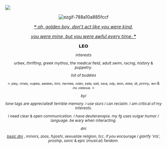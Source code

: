 ![](https://komarev.com/ghpvc/?username=leomanfred)


<sup><p align="center">![ezgif-788a10a885fccf](https://github.com/user-attachments/assets/c5609d67-e3e8-4db1-bb4d-c3583493e914)


<p align="center"><a href="https://open.spotify.com/track/0UOG0zUn7t8m8QcxfzR7AH?si=f28406ae96404201)"> ❝ 𝘰𝘩, 𝘨𝘰𝘭𝘥𝘦𝘯 𝘣𝘰𝘺, 𝘥𝘰𝘯'𝘵 𝘢𝘤𝘵 𝘭𝘪𝘬𝘦 𝘺𝘰𝘶 𝘸𝘦𝘳𝘦 𝘬𝘪𝘯𝘥,</a>
<p align="center"><a href="https://open.spotify.com/track/0UOG0zUn7t8m8QcxfzR7AH?si=f28406ae96404201)"> 𝘺𝘰𝘶 𝘸𝘦𝘳𝘦 𝘮𝘪𝘯𝘦, 𝘣𝘶𝘵 𝘺𝘰𝘶 𝘸𝘦𝘳𝘦 𝘢𝘸𝘧𝘶𝘭 𝘦𝘷𝘦𝘳𝘺 𝘵𝘪𝘮𝘦. ❞</a>
  <sup><p align="center">𝗟𝗘𝗢</p><sup>
<p align="center">𝘪𝘯𝘵𝘦𝘳𝘦𝘴𝘵𝘴</p>
<p align="center">𝘶𝘳𝘣𝘦𝘹, 𝘵𝘩𝘳𝘪𝘧𝘵𝘪𝘯𝘨, 𝘨𝘳𝘦𝘦𝘬 𝘮𝘺𝘵𝘩𝘰𝘴, 𝘵𝘩𝘦 𝘮𝘦𝘥𝘪𝘤𝘢𝘭 𝘧𝘪𝘦𝘭𝘥, 𝘢𝘥𝘶𝘭𝘵 𝘴𝘸𝘪𝘮, 𝘳𝘢𝘤𝘪𝘯𝘨, 𝘩𝘪𝘴𝘵𝘰𝘳𝘺 & 𝘱𝘶𝘱𝘱𝘦𝘵𝘳𝘺.</p>
<p align="center">𝘭𝘪𝘴𝘵 𝘰𝘧 𝘣𝘶𝘥𝘥𝘪𝘦𝘴</p><p align="center">⟢ 𝘫𝘰𝘦𝘺, 𝘯𝘪𝘯𝘦𝘴, 𝘷𝘶𝘭𝘱𝘦𝘴, 𝘸𝘦𝘴𝘬𝘦𝘳, 𝘵𝘰𝘮, 𝘩𝘦𝘳𝘮𝘦𝘴,
𝘳𝘰𝘭𝘢𝘯, 𝘬𝘢𝘵𝘦, 𝘬𝘢𝘵𝘵, 𝘬𝘢𝘳𝘢, 𝘰𝘥𝘺, 𝘭𝘦𝘰𝘯, 𝘦𝘭𝘪𝘴𝘦, 𝘥𝘵, 𝘫𝘰𝘩𝘯𝘯𝘺, 𝘭𝘦𝘷𝘪 & 𝘮𝘹 𝘳𝘰𝘣𝘭𝘰𝘹𝘪𝘢. ⟢</p>
<p align="center">𝘣𝘺𝘪</p> <p align="center">𝘵𝘰𝘯𝘦 𝘵𝘢𝘨𝘴 𝘢𝘳𝘦 𝘢𝘱𝘱𝘳𝘦𝘤𝘪𝘢𝘵𝘦𝘥! 𝘵𝘦𝘳𝘳𝘪𝘣𝘭𝘦 𝘮𝘦𝘮𝘰𝘳𝘺. 𝘪 𝘶𝘴𝘦 𝘴𝘭𝘶𝘳𝘴 𝘪 𝘤𝘢𝘯 𝘳𝘦𝘤𝘭𝘢𝘪𝘮. 𝘪 𝘢𝘮 𝘤𝘳𝘪𝘵𝘪𝘤𝘢𝘭 𝘰𝘧 𝘮𝘺 𝘪𝘯𝘵𝘦𝘳𝘦𝘴𝘵𝘴.</p> 
<p align="center">𝘪 𝘯𝘦𝘦𝘥 𝘤𝘭𝘦𝘢𝘳 & 𝘰𝘱𝘦𝘯 𝘤𝘰𝘮𝘮𝘶𝘯𝘪𝘤𝘢𝘵𝘪𝘰𝘯. 𝘪 𝘩𝘢𝘷𝘦 𝘥𝘦𝘶𝘵𝘦𝘳𝘢𝘯𝘰𝘱𝘪𝘢. 𝘮𝘺 𝘧𝘨 𝘶𝘴𝘦𝘴 𝘷𝘶𝘭𝘨𝘢𝘳 𝘩𝘶𝘮𝘰𝘳 / 𝘭𝘢𝘯𝘨𝘶𝘢𝘨𝘦. 𝘣𝘦 𝘸𝘢𝘳𝘺 𝘸𝘩𝘦𝘯 𝘪𝘯𝘵𝘦𝘳𝘢𝘤𝘵𝘪𝘯𝘨.</p>
<p align="center">𝘥𝘯𝘪</p>
<p align="center"><a href="https://dni-criteria.carrd.co/)"> 𝘣𝘢𝘴𝘪𝘤 𝘥𝘯𝘪</a> , 𝘮𝘪𝘯𝘰𝘳𝘴, 𝘻𝘰𝘰𝘴, 𝘧𝘶𝘫𝘰𝘴𝘩𝘪, 𝘴𝘦𝘹𝘶𝘢𝘭𝘪𝘻𝘦 𝘳𝘦𝘭𝘪𝘨𝘪𝘰𝘯, 𝘵𝘤𝘤, 𝘪𝘧 𝘺𝘰𝘶 𝘦𝘯𝘤𝘰𝘶𝘳𝘢𝘨𝘦 / 𝘨𝘭𝘰𝘳𝘪𝘧𝘺 '𝘪𝘳𝘭𝘴', 𝘱𝘳𝘰𝘴𝘩𝘪𝘱, 𝘴𝘰𝘯𝘪𝘤 & 𝘦𝘱𝘪𝘤 (𝘮𝘶𝘴𝘪𝘤𝘢𝘭) 𝘧𝘢𝘯𝘥𝘰𝘮.</p>
